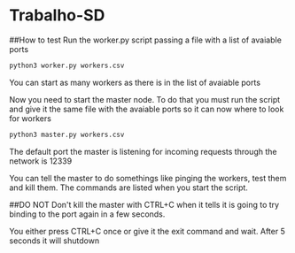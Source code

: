 # Trabalho-SD
##How to test
Run the worker.py script passing a file with a list of avaiable ports
```sh
python3 worker.py workers.csv
```
You can start as many workers as there is in the list of avaiable ports

Now you need to start the master node. To do that you must run the script and give it the same file with the avaiable ports so it can now where to look for workers
```sh
python3 master.py workers.csv
```
The default port the master is listening for incoming requests through the network is 12339

You can tell the master to do somethings like pinging the workers, test them and kill them. The commands are listed when you start the script.

##DO NOT
Don't kill the master with CTRL+C when it tells it is going to try binding to the port again in a few seconds.

You either press CTRL+C once or give it the exit command and wait. After 5 seconds it will shutdown
